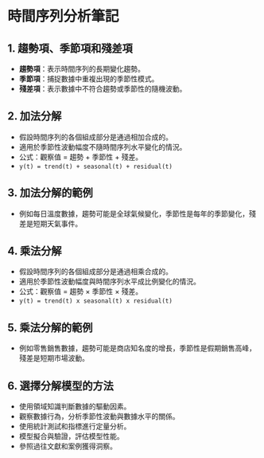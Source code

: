 # 時間序列分析筆記

## 1. 趨勢項、季節項和殘差項
- **趨勢項**：表示時間序列的長期變化趨勢。
- **季節項**：捕捉數據中重複出現的季節性模式。
- **殘差項**：表示數據中不符合趨勢或季節性的隨機波動。

## 2. 加法分解
- 假設時間序列的各個組成部分是通過相加合成的。
- 適用於季節性波動幅度不隨時間序列水平變化的情況。
- 公式：觀察值 = 趨勢 + 季節性 + 殘差。
- `y(t) = trend(t) + seasonal(t) + residual(t)`


## 3. 加法分解的範例
- 例如每日溫度數據，趨勢可能是全球氣候變化，季節性是每年的季節變化，殘差是短期天氣事件。

## 4. 乘法分解
- 假設時間序列的各個組成部分是通過相乘合成的。
- 適用於季節性波動幅度與時間序列水平成比例變化的情況。
- 公式：觀察值 = 趨勢 × 季節性 × 殘差。
- `y(t) = trend(t) x seasonal(t) x residual(t)`


## 5. 乘法分解的範例
- 例如零售銷售數據，趨勢可能是商店知名度的增長，季節性是假期銷售高峰，殘差是短期市場波動。

## 6. 選擇分解模型的方法
- 使用領域知識判斷數據的驅動因素。
- 觀察數據行為，分析季節性波動與數據水平的關係。
- 使用統計測試和指標進行定量分析。
- 模型擬合與驗證，評估模型性能。
- 參照過往文獻和案例獲得洞察。

